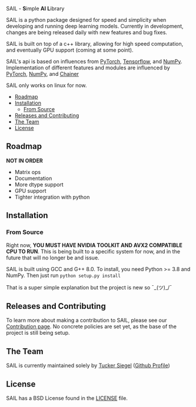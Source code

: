 SAIL - **S**imple **AI** **L**ibrary


SAIL is a python package designed for speed and simplicity when developing and running deep learning models. Currently in development, changes are being released daily with new features and bug fixes.

SAIL is built on top of a c++ library, allowing for high speed computation, and eventually GPU support (coming at some point).

SAIL's api is based on influences from [PyTorch](https://github.com/pytorch/pytorch), [Tensorflow](https://github.com/tensorflow/tensorflow), and [NumPy](https://github.com/numpy/numpy). Implementation of different features and modules are influenced by [PyTorch](https://github.com/pytorch/pytorch), [NumPy](https://github.com/numpy/numpy), and [Chainer](https://github.com/chainer/chainer)

SAIL only works on linux for now.

<!-- toc -->
- [Roadmap](#roadmap)
- [Installation](#installation)
  - [From Source](#from-source)
- [Releases and Contributing](#releases-and-contributing)
- [The Team](#the-team)
- [License](#license)

<!-- tocstop -->
## Roadmap
**NOT IN ORDER**
 - Matrix ops
 - Documentation
 - More dtype support
 - GPU support
 - Tighter integration with python

## Installation

### From Source

Right now, **YOU MUST HAVE NVIDIA TOOLKIT AND AVX2 COMPATIBLE CPU TO RUN**. This is being built to a specific system for now, and in the future that will no longer be and issue.

SAIL is built using GCC and G++ 8.0. To install, you need Python >= 3.8 and NumPy.  Then just run 
`python setup.py install`

That is a super simple explanation but the project is new so  ¯\_(ツ)_/¯

## Releases and Contributing

To learn more about making a contribution to SAIL, please see our [Contribution page](CONTRIBUTING.md). No concrete policies are set yet, as the base of the project is still being setup.

## The Team

SAIL is currently maintained solely by [Tucker Siegel](https://linkedin.com/in/tucker-siegel) ([Github Profile](https://github.com/tgs266/))

## License

SAIL has a BSD License found in the [LICENSE](LICENSE) file.
